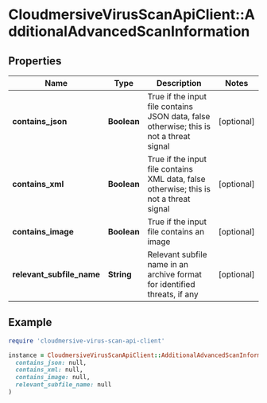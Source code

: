 # CloudmersiveVirusScanApiClient::AdditionalAdvancedScanInformation

## Properties

| Name | Type | Description | Notes |
| ---- | ---- | ----------- | ----- |
| **contains_json** | **Boolean** | True if the input file contains JSON data, false otherwise; this is not a threat signal | [optional] |
| **contains_xml** | **Boolean** | True if the input file contains XML data, false otherwise; this is not a threat signal | [optional] |
| **contains_image** | **Boolean** | True if the input file contains an image | [optional] |
| **relevant_subfile_name** | **String** | Relevant subfile name in an archive format for identified threats, if any | [optional] |

## Example

```ruby
require 'cloudmersive-virus-scan-api-client'

instance = CloudmersiveVirusScanApiClient::AdditionalAdvancedScanInformation.new(
  contains_json: null,
  contains_xml: null,
  contains_image: null,
  relevant_subfile_name: null
)
```

